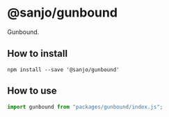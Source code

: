 # @sanjo/gunbound

Gunbound.

## How to install

```
npm install --save '@sanjo/gunbound'
```

## How to use

```js
import gunbound from "packages/gunbound/index.js";
```
